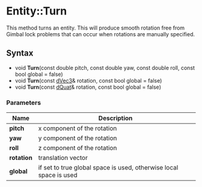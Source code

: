 # Entity::Turn #
This method turns an entity. This will produce smooth rotation free from Gimbal lock problems that can occur when rotations are manually specified.

## Syntax ##
- void **Turn**(const double pitch, const double yaw, const double roll, const bool global = false)
- void **Turn**(const [dVec3](CPP_dVec3.md)& rotation, const bool global = false)
- void **Turn**(const [dQuat](CPP_dQuat.md)& rotation, const bool global = false)

### Parameters ###
| Name | Description |
| --- | --- |
| **pitch** | x component of the rotation |
| **yaw** | y component of the rotation |
| **roll** | z component of the rotation |
| **rotation** | translation vector |
| **global** | if set to true global space is used, otherwise local space is used |
